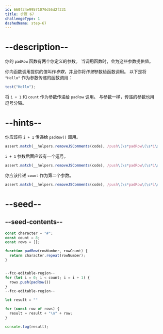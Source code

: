 ```yaml
---
id: 660f34e99571070d56d2f231
title: 步骤 67
challengeType: 1
dashedName: step-67
---
```


# --description--

你的 `padRow` 函数有两个你定义的参数。 当调用函数时，会为这些参数提供值。

你向函数调用提供的值叫作<dfn>参数</dfn>，并且你将<dfn>传递</dfn>参数给函数调用。 以下是将 `"Hello"` 作为参数传递的函数调用：

```js
test("Hello");
```

将 `i + 1` 和 `count` 作为参数传递给 `padRow` 调用。 与参数一样，传递的参数也用逗号分隔。

# --hints--

你应该将 `i + 1` 传递给 `padRow()` 调用。

```js
assert.match(__helpers.removeJSComments(code), /push\(\s*padRow\(\s*i\s*\+\s*1/);
```

`i + 1` 参数后面应该有一个逗号。

```js
assert.match(__helpers.removeJSComments(code), /push\(\s*padRow\(\s*i\s*\+\s*1\s*,\s*/);
```

你应该传递 `count` 作为第二个参数。

```js
assert.match(__helpers.removeJSComments(code), /push\(\s*padRow\(\s*i\s*\+\s*1\s*,\s*count\s*\)\s*\)/);
```

# --seed--

## --seed-contents--

```js
const character = "#";
const count = 8;
const rows = [];

function padRow(rowNumber, rowCount) {
  return character.repeat(rowNumber);
}


--fcc-editable-region--
for (let i = 0; i < count; i = i + 1) {
  rows.push(padRow())
}
--fcc-editable-region--

let result = ""

for (const row of rows) {
  result = result + "\n" + row;
}

console.log(result);
```
